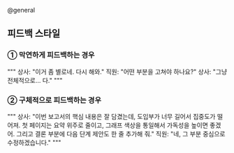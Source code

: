 @general

## 피드백 스타일

### ① 막연하게 피드백하는 경우

"""
상사: "이거 좀 별로네. 다시 해와."
직원: "어떤 부분을 고쳐야 하나요?"
상사: "그냥 전체적으로… 다."
"""

### ② 구체적으로 피드백하는 경우

"""
상사: "이번 보고서의 핵심 내용은 잘 담겼는데, 도입부가 너무 길어서 집중도가 떨어져. 첫 페이지는 요약 위주로 줄이고, 그래프 색상을 통일해서 가독성을 높이면 좋겠어. 그리고 결론 부분에 다음 단계 제안도 한 줄 추가해 줘."
직원: "네, 그 부분 중심으로 수정하겠습니다."
"""
